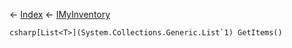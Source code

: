 ← [Index](Api-Index) ← [IMyInventory](VRage.Game.ModAPI.Ingame.IMyInventory)

```csharp[List<T>](System.Collections.Generic.List`1) GetItems()```